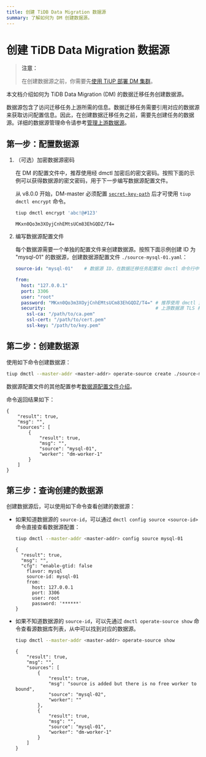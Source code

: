 ```yaml
---
title: 创建 TiDB Data Migration 数据源
summary: 了解如何为 DM 创建数据源。
---
```


# 创建 TiDB Data Migration 数据源

> **注意：**
>
> 在创建数据源之前，你需要先[使用 TiUP 部署 DM 集群](/dm/deploy-a-dm-cluster-using-tiup.md)。

本文档介绍如何为 TiDB Data Migration (DM) 的数据迁移任务创建数据源。

数据源包含了访问迁移任务上游所需的信息。数据迁移任务需要引用对应的数据源来获取访问配置信息。因此，在创建数据迁移任务之前，需要先创建任务的数据源。详细的数据源管理命令请参考[管理上游数据源](/dm/dm-manage-source.md)。

## 第一步：配置数据源

1. （可选）加密数据源密码

    在 DM 的配置文件中，推荐使用经 dmctl 加密后的密文密码。按照下面的示例可以获得数据源的密文密码，用于下一步编写数据源配置文件。

    从 v8.0.0 开始，DM-master 必须配置 [`secret-key-path`](/dm/dm-master-configuration-file.md) 后才可使用 `tiup dmctl encrypt` 命令。

    
    ```bash
    tiup dmctl encrypt 'abc!@#123'
    ```

    ```
    MKxn0Qo3m3XOyjCnhEMtsUCm83EhGQDZ/T4=
    ```

2. 编写数据源配置文件

    每个数据源需要一个单独的配置文件来创建数据源。按照下面示例创建 ID 为 "mysql-01" 的数据源，创建数据源配置文件 `./source-mysql-01.yaml`：

    ```yaml
    source-id: "mysql-01"    # 数据源 ID，在数据迁移任务配置和 dmctl 命令行中引用该 source-id 可以关联到对应的数据源

    from:
      host: "127.0.0.1"
      port: 3306
      user: "root"
      password: "MKxn0Qo3m3XOyjCnhEMtsUCm83EhGQDZ/T4=" # 推荐使用 dmctl 对上游数据源的用户密码加密之后的密码
      security:                                        # 上游数据源 TLS 相关配置。如果没有需要则可以删除
        ssl-ca: "/path/to/ca.pem"
        ssl-cert: "/path/to/cert.pem"
        ssl-key: "/path/to/key.pem"
    ```

## 第二步：创建数据源

使用如下命令创建数据源：


```bash
tiup dmctl --master-addr <master-addr> operate-source create ./source-mysql-01.yaml
```

数据源配置文件的其他配置参考[数据源配置文件介绍](/dm/dm-source-configuration-file.md)。

命令返回结果如下：


```
{
    "result": true,
    "msg": "",
    "sources": [
        {
            "result": true,
            "msg": "",
            "source": "mysql-01",
            "worker": "dm-worker-1"
        }
    ]
}
```

## 第三步：查询创建的数据源

创建数据源后，可以使用如下命令查看创建的数据源：

- 如果知道数据源的 `source-id`，可以通过 `dmctl config source <source-id>` 命令直接查看数据源配置：

    
    ```bash
    tiup dmctl --master-addr <master-addr> config source mysql-01
    ```

    ```
    {
      "result": true,
      "msg": "",
      "cfg": "enable-gtid: false
        flavor: mysql
        source-id: mysql-01
        from:
          host: 127.0.0.1
          port: 3306
          user: root
          password: '******'
    }
    ```

- 如果不知道数据源的 `source-id`，可以先通过 `dmctl operate-source show` 命令查看源数据库列表，从中可以找到对应的数据源。

    
    ```bash
    tiup dmctl --master-addr <master-addr> operate-source show
    ```

    ```
    {
        "result": true,
        "msg": "",
        "sources": [
            {
                "result": true,
                "msg": "source is added but there is no free worker to bound",
                "source": "mysql-02",
                "worker": ""
            },
            {
                "result": true,
                "msg": "",
                "source": "mysql-01",
                "worker": "dm-worker-1"
            }
        ]
    }
    ```
